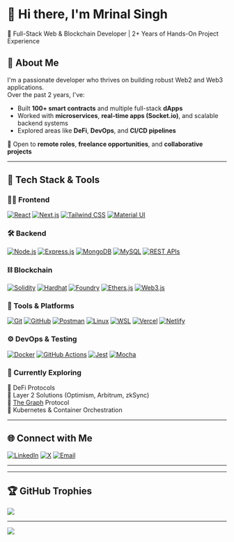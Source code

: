 # 👋 Hi there, I'm Mrinal Singh

🚀 Full-Stack Web & Blockchain Developer | 2+ Years of Hands-On Project Experience

## 🧠 About Me

I'm a passionate developer who thrives on building robust Web2 and Web3 applications.  
Over the past 2 years, I've:

- Built **100+ smart contracts** and multiple full-stack **dApps**
- Worked with **microservices**, **real-time apps (Socket.io)**, and scalable backend systems
- Explored areas like **DeFi**, **DevOps**, and **CI/CD pipelines**

💼 Open to **remote roles**, **freelance opportunities**, and **collaborative projects**

---


## 🚀 Tech Stack & Tools

### 🧑‍💻 Frontend
[![React](https://img.shields.io/badge/-React.js-61DAFB?logo=react&logoColor=white&style=flat-square)](https://reactjs.org/)
[![Next.js](https://img.shields.io/badge/-Next.js-000000?logo=next.js&logoColor=white&style=flat-square)](https://nextjs.org/)
[![Tailwind CSS](https://img.shields.io/badge/-Tailwind_CSS-38B2AC?logo=tailwind-css&logoColor=white&style=flat-square)](https://tailwindcss.com/)
[![Material UI](https://img.shields.io/badge/-Material_UI-0081CB?logo=mui&logoColor=white&style=flat-square)](https://mui.com/)

### 🛠️ Backend
[![Node.js](https://img.shields.io/badge/-Node.js-339933?logo=node.js&logoColor=white&style=flat-square)](https://nodejs.org/)
[![Express.js](https://img.shields.io/badge/-Express.js-000000?logo=express&logoColor=white&style=flat-square)](https://expressjs.com/)
[![MongoDB](https://img.shields.io/badge/-MongoDB-47A248?logo=mongodb&logoColor=white&style=flat-square)](https://www.mongodb.com/)
[![MySQL](https://img.shields.io/badge/-MySQL-4479A1?logo=mysql&logoColor=white&style=flat-square)](https://www.mysql.com/)
[![REST APIs](https://img.shields.io/badge/-REST_API-FF6C37?logo=api&logoColor=white&style=flat-square)]()

### ⛓️ Blockchain
[![Solidity](https://img.shields.io/badge/-Solidity-363636?logo=solidity&logoColor=white&style=flat-square)](https://soliditylang.org/)
[![Hardhat](https://img.shields.io/badge/-Hardhat-F8DC3D?logo=ethereum&logoColor=black&style=flat-square)](https://hardhat.org/)
[![Foundry](https://img.shields.io/badge/-Foundry-EF3C3C?style=flat-square)](https://book.getfoundry.sh/)
[![Ethers.js](https://img.shields.io/badge/-Ethers.js-3C3C3D?logo=ethereum&logoColor=white&style=flat-square)](https://docs.ethers.org/)
[![Web3.js](https://img.shields.io/badge/-Web3.js-F16822?logo=web3.js&logoColor=white&style=flat-square)](https://web3js.readthedocs.io/)

### 🧰 Tools & Platforms
[![Git](https://img.shields.io/badge/-Git-F05032?logo=git&logoColor=white&style=flat-square)](https://git-scm.com/)
[![GitHub](https://img.shields.io/badge/-GitHub-181717?logo=github&logoColor=white&style=flat-square)](https://github.com/)
[![Postman](https://img.shields.io/badge/-Postman-FF6C37?logo=postman&logoColor=white&style=flat-square)](https://www.postman.com/)
[![Linux](https://img.shields.io/badge/-Linux-FCC624?logo=linux&logoColor=black&style=flat-square)](https://www.linux.org/)
[![WSL](https://img.shields.io/badge/-WSL-0078D6?logo=windows&logoColor=white&style=flat-square)](https://learn.microsoft.com/en-us/windows/wsl/)
[![Vercel](https://img.shields.io/badge/-Vercel-000000?logo=vercel&logoColor=white&style=flat-square)](https://vercel.com/)
[![Netlify](https://img.shields.io/badge/-Netlify-00C7B7?logo=netlify&logoColor=white&style=flat-square)](https://www.netlify.com/)

### ⚙️ DevOps & Testing
[![Docker](https://img.shields.io/badge/-Docker-2496ED?logo=docker&logoColor=white&style=flat-square)](https://www.docker.com/)
[![GitHub Actions](https://img.shields.io/badge/-GitHub_Actions-2088FF?logo=github-actions&logoColor=white&style=flat-square)](https://docs.github.com/en/actions)
[![Jest](https://img.shields.io/badge/-Jest-C21325?logo=jest&logoColor=white&style=flat-square)](https://jestjs.io/)
[![Mocha](https://img.shields.io/badge/-Mocha-8D6748?logo=mocha&logoColor=white&style=flat-square)](https://mochajs.org/)

### 🧠 Currently Exploring
🔹 DeFi Protocols  
🔹 Layer 2 Solutions (Optimism, Arbitrum, zkSync)  
🔹 [The Graph](https://thegraph.com/) Protocol  
🔹 Kubernetes & Container Orchestration  


---

## 🌐 Connect with Me

[![LinkedIn](https://img.shields.io/badge/LinkedIn-%230077B5.svg?logo=linkedin&logoColor=white)](https://linkedin.com/in/mrinal-singh-43a9661a0)
[![X](https://img.shields.io/badge/X-black.svg?logo=X&logoColor=white)](https://x.com/MrinalS74850173)
[![Email](https://img.shields.io/badge/Email-D14836?logo=gmail&logoColor=white)](mailto:mrinalsingh7000@gmail.com)

---



---

## 🏆 GitHub Trophies

![](https://github-profile-trophy.vercel.app/?username=mrinalsingh04&theme=radical&no-frame=false&no-bg=true&margin-w=4)

---

[![](https://visitcount.itsvg.in/api?id=mrinalsingh04&icon=0&color=0)](https://visitcount.itsvg.in)

<!-- Created using GPRM: https://gprm.itsvg.in -->
